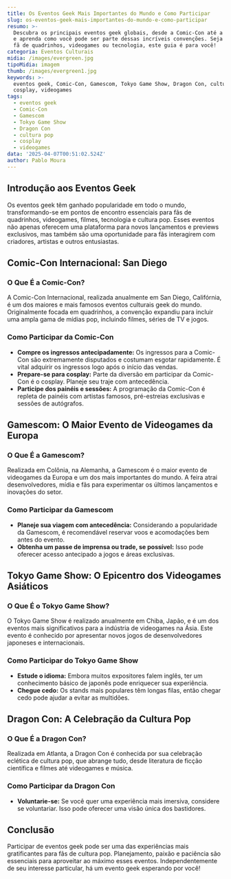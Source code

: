 ```yaml
---
title: Os Eventos Geek Mais Importantes do Mundo e Como Participar
slug: os-eventos-geek-mais-importantes-do-mundo-e-como-participar
resumo: >-
  Descubra os principais eventos geek globais, desde a Comic-Con até a Gamescom,
  e aprenda como você pode ser parte dessas incríveis convenções. Seja você um
  fã de quadrinhos, videogames ou tecnologia, este guia é para você!
categoria: Eventos Culturais
midia: /images/evergreen.jpg
tipoMidia: imagem
thumb: /images/evergreen1.jpg
keywords: >-
  eventos geek, Comic-Con, Gamescom, Tokyo Game Show, Dragon Con, cultura pop,
  cosplay, videogames
tags:
  - eventos geek
  - Comic-Con
  - Gamescom
  - Tokyo Game Show
  - Dragon Con
  - cultura pop
  - cosplay
  - videogames
data: '2025-04-07T00:51:02.524Z'
author: Pablo Moura
---
```


## Introdução aos Eventos Geek
Os eventos geek têm ganhado popularidade em todo o mundo, transformando-se em pontos de encontro essenciais para fãs de quadrinhos, videogames, filmes, tecnologia e cultura pop. Esses eventos não apenas oferecem uma plataforma para novos lançamentos e previews exclusivos, mas também são uma oportunidade para fãs interagirem com criadores, artistas e outros entusiastas.

## Comic-Con Internacional: San Diego
### O Que É a Comic-Con?
A Comic-Con Internacional, realizada anualmente em San Diego, Califórnia, é um dos maiores e mais famosos eventos culturais geek do mundo. Originalmente focada em quadrinhos, a convenção expandiu para incluir uma ampla gama de mídias pop, incluindo filmes, séries de TV e jogos.

### Como Participar da Comic-Con
- **Compre os ingressos antecipadamente:** Os ingressos para a Comic-Con são extremamente disputados e costumam esgotar rapidamente. É vital adquirir os ingressos logo após o início das vendas.
- **Prepare-se para cosplay:** Parte da diversão em participar da Comic-Con é o cosplay. Planeje seu traje com antecedência.
- **Participe dos painéis e sessões:** A programação da Comic-Con é repleta de painéis com artistas famosos, pré-estreias exclusivas e sessões de autógrafos.

## Gamescom: O Maior Evento de Videogames da Europa
### O Que É a Gamescom?
Realizada em Colônia, na Alemanha, a Gamescom é o maior evento de videogames da Europa e um dos mais importantes do mundo. A feira atrai desenvolvedores, mídia e fãs para experimentar os últimos lançamentos e inovações do setor.

### Como Participar da Gamescom
- **Planeje sua viagem com antecedência:** Considerando a popularidade da Gamescom, é recomendável reservar voos e acomodações bem antes do evento.
- **Obtenha um passe de imprensa ou trade, se possível:** Isso pode oferecer acesso antecipado a jogos e áreas exclusivas.

## Tokyo Game Show: O Epicentro dos Videogames Asiáticos
### O Que É o Tokyo Game Show?
O Tokyo Game Show é realizado anualmente em Chiba, Japão, e é um dos eventos mais significativos para a indústria de videogames na Ásia. Este evento é conhecido por apresentar novos jogos de desenvolvedores japoneses e internacionais.

### Como Participar do Tokyo Game Show
- **Estude o idioma:** Embora muitos expositores falem inglês, ter um conhecimento básico de japonês pode enriquecer sua experiência.
- **Chegue cedo:** Os stands mais populares têm longas filas, então chegar cedo pode ajudar a evitar as multidões.

## Dragon Con: A Celebração da Cultura Pop
### O Que É a Dragon Con?
Realizada em Atlanta, a Dragon Con é conhecida por sua celebração eclética de cultura pop, que abrange tudo, desde literatura de ficção científica e filmes até videogames e música.

### Como Participar da Dragon Con
- **Voluntarie-se:** Se você quer uma experiência mais imersiva, considere se voluntariar. Isso pode oferecer uma visão única dos bastidores.

## Conclusão
Participar de eventos geek pode ser uma das experiências mais gratificantes para fãs de cultura pop. Planejamento, paixão e paciência são essenciais para aproveitar ao máximo esses eventos. Independentemente de seu interesse particular, há um evento geek esperando por você!
